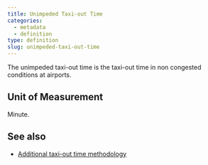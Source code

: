 ```yaml
---
title: Unimpeded Taxi-out Time
categories:
  - metadata
  - definition
type: definition
slug: unimpeded-taxi-out-time
---
```


The unimpeded taxi-out time is the taxi-out time in non congested conditions at airports.


## Unit of Measurement

Minute.


## See also

* [Additional taxi-out time methodology](/reference/methodology/unimpeded_taxi-out_time/)
